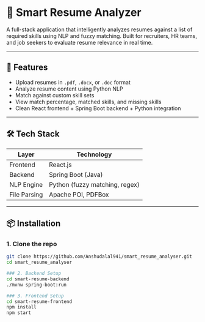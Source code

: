 # 🧠 Smart Resume Analyzer

A full-stack application that intelligently analyzes resumes against a list of required skills using NLP and fuzzy matching. Built for recruiters, HR teams, and job seekers to evaluate resume relevance in real time.

---

## 🚀 Features

- Upload resumes in `.pdf`, `.docx`, or `.doc` format
- Analyze resume content using Python NLP
- Match against custom skill sets
- View match percentage, matched skills, and missing skills
- Clean React frontend + Spring Boot backend + Python integration

---

## 🛠️ Tech Stack

| Layer       | Technology                     |
|------------|---------------------------------|
| Frontend   | React.js                        |
| Backend    | Spring Boot (Java)              |
| NLP Engine | Python (fuzzy matching, regex)  |
| File Parsing | Apache POI, PDFBox            |

---

## 📦 Installation

### 1. Clone the repo

```bash
git clone https://github.com/Anshudalal941/smart_resume_analyser.git
cd smart_resume_analyser

### 2. Backend Setup
cd smart-resume-backend
./mvnw spring-boot:run

### 3. Frontend Setup
cd smart-resume-frontend
npm install
npm start
